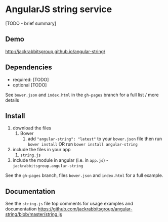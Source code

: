 # AngularJS string service

[TODO - brief summary]

## Demo
http://jackrabbitsgroup.github.io/angular-string/

## Dependencies
- required:
	[TODO]
- optional
	[TODO]

See `bower.json` and `index.html` in the `gh-pages` branch for a full list / more details

## Install
1. download the files
	1. Bower
		1. add `"angular-string": "latest"` to your `bower.json` file then run `bower install` OR run `bower install angular-string`
2. include the files in your app
	1. `string.js`
3. include the module in angular (i.e. in `app.js`) - `jackrabbitsgroup.angular-string`

See the `gh-pages` branch, files `bower.json` and `index.html` for a full example.


## Documentation
See the `string.js` file top comments for usage examples and documentation
https://github.com/jackrabbitsgroup/angular-string/blob/master/string.js